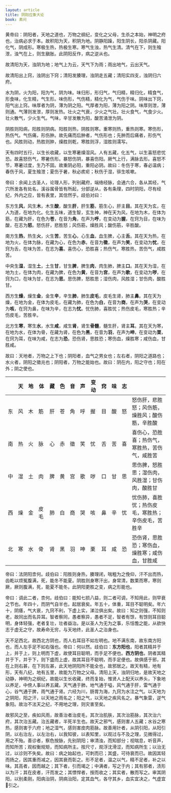 ```yaml
---
layout: article
title: 阴阳应象大论
book: 素问
---
```


黄帝曰：阴阳者，天地之道也，万物之纲纪，变化之父母，生杀之本始，神明之府也，治病必求于本。故积阳为天，积阴为地。阴静阳躁，阳生阴长，阳杀阴藏。阳化气，阴成形。寒极生热，热极生寒。寒气生浊，热气生清。清气在下，则生飱泄，浊气在上，则生䐜胀。此阴阳反作，病之逆从也。

故清阳为天，浊阴为地；地气上为云，天气下为雨；雨出地气，云出天气。

故清阳出上窍，浊阴出下窍；清阳发腠理，浊阴走五藏；清阳实四支，浊阴归六府。

水为阴，火为阳，阳为气，阴为味。味归形，形归气，气归精，精归化，精食气，形食味，化生精，气生形。味伤形，气伤精，精化为气，气伤于味。阴味出下窍，阳气出上窍。味厚者为阴，薄为阴之阳。气厚者为阳，薄为阳之阴。味厚则泄，薄则通。气薄则发泄，厚则发热。壮火之气衰，少火之气壮。壮火食气，气食少火。壮火散气，少火生气。气味，辛甘发散为阳，酸苦涌泄为阴。

阴胜则阳病，阳胜则阴病。阳胜则热，阴胜则寒。重寒则热，重热则寒。寒伤形，热伤气。气伤痛，形伤肿。故先痛而后肿者，气伤形也；先肿而后痛者，形伤气也。风胜则动，热胜则肿，燥胜则乾，寒胜则浮，湿胜则濡写。

天有四时五行，以生长收藏，以生寒暑燥湿风。人有五藏，化五气，以生喜怒悲忧恐。故喜怒伤气，寒暑伤形。暴怒伤阴，暴喜伤阳。厥气上行，满脉去形。喜怒不节，寒暑过度，生乃不固。故重阴必阳，重阳必阴。故曰：冬伤于寒，春必温病；春伤于风，夏生飱泄；夏伤于暑，秋必痎疟；秋伤于湿，徘生咳嗽。

帝曰：余闻上古圣人，论理人形，列别藏府，端络经脉，会通六合，各从其经，气穴所发各有处名，溪谷属骨皆有所起，分部逆从，各有条理，四时阴阳，尽有经纪，外内之应，皆有表里，其信然乎。歧伯对曰：

东方生**风**，风生**木**，木生**酸**，酸生**肝**，肝生**筋**，筋生心，肝主**目**。其在天为玄，在人为道，在地为化。化生五味，道生智，玄生神，神在天为风，在地为木，在体为筋，在藏为肝，在色为**苍**，在音为**角**，在声为**呼**，在变动为**握**，在窍为目，在味为酸，在志为**怒**。怒伤肝，悲胜怒；风伤筋，燥胜风；酸伤筋，辛胜酸。

南方生**热**，热生**火**，火生**苦**，苦生**心**，心生**血**，血生脾，心主**舌**。其在天为热，在地为火，在体为脉，在藏为心，在色为**赤**，在音为**徵**，在声为**笑**，在变动为**忧**，在窍为舌，在味为苦，在志为**喜**。喜伤心，恐胜喜；热伤气，寒胜热，苦伤气，咸胜苦。

中央生**湿**，湿生**土**，土生**甘**，甘生**脾**，脾生**肉**，肉生肺，脾主**口**。其在天为湿，在地为土，在体为肉，在藏为脾，在色为**黄**，在音为**宫**，在声为**歌**，在变动为**哕**，在窍为口，在味为甘，在志为**思**。思伤脾，怒胜思；湿伤肉，风胜湿；甘伤肉，酸胜甘。

西方生**燥**，燥生**金**，金生**辛**，辛生**肺**，肺生**皮毛**，皮毛生肾，肺主**鼻**。其在天为燥，在地为金，在体为皮毛，在藏为肺，在色为**白**，在音为**商**，在声为**哭**，在变动为**咳**，在窍为鼻，在味为辛，在志为**忧**。忧伤肺，喜胜忧；热伤皮毛，寒胜热；辛伤皮毛，苦胜辛。

北方生**寒**，寒生**水**，水生**咸**，咸生**肾**，肾生**骨髓**，髓生肝，肾主**耳**。其在天为寒，在地为水，在体为骨，在藏为肾，在色为**黑**，在音为**羽**，在声为**呻**，在变动为**栗**，在窍为耳，在味为咸，在志为**恐**。恐伤肾，思胜恐；寒伤血，燥胜寒；咸伤血，甘胜咸。

故曰：天地者，万物之上下也；阴阳者，血气之男女也；左右者，阴阳之道路也；水火者，阴阳之徵兆也；阴阳者，万物之能始也。故曰：阴在内，阳之守也；阳在外；阴之使也。

||天|地|体|藏|色|音|声|变动|窍|味|志||
|--|--|--|--|--|--|--|--|--|--|--|--|--|
|东|风|木|筋|肝|苍|角|呼|握|目|酸|怒|怒伤肝，悲胜怒；风伤筋，燥胜风；酸伤筋，辛胜酸|
|南|热|火|脉|心|赤|徵|笑|忧|舌|苦|喜|喜伤心，恐胜喜；热伤气，寒胜热，苦伤气，咸胜苦|
|中|湿|土|肉|脾|黄|宫|歌|哕|口|甘|思|思伤脾，怒胜思；湿伤肉，风胜湿；甘伤肉，酸胜甘|
|西|燥|金|皮毛|肺|白|商|哭|咳|鼻|辛|忧|忧伤肺，喜胜忧；热伤皮毛，寒胜热；辛伤皮毛，苦胜辛|
|北|寒|水|骨|肾|黑|羽|呻|栗|耳|咸|恐|恐伤肾，思胜恐；寒伤血，燥胜寒；咸伤血，甘胜咸|

帝曰：法阴阳柰何。歧伯曰：阳胜则身热，腠理闭，喘粗为之俛仰，汗不出而热，齿乾以烦冤腹满，死，能冬不能夏。阴胜则身寒汗出，身常清，数栗而寒，寒则厥，厥则腹满，死，能夏不能冬。此阴阳更胜之变，病之形能也。

帝曰：调此二者，柰何。歧伯曰：能知七损八益，则二者可调，不知用此，则早衰之节也。年四十，而阴气自半也，起居衰矣。年五十，体重，耳目不聪明矣。年六十，阴痿，气大衰，九窍不利，下虚上实，涕泣俱出矣。故曰：知之则强，不知则老，故同出而名异耳。智者察同，愚者察异，愚者不足，智者有馀，有馀则耳目聪明，身体轻强，老者复壮，壮者益治。是以圣人为无为之事，乐恬憺之能，从欲快志于虚无之守，故寿命无穷，与天地终，此圣人之治身也。

天不足西北，故西北方阴也，而人右耳目不如左明也。地不满东南，故东南方阳也，而人左手足不如右强也。帝曰：何以然。歧伯曰：**东方阳也**，阳者其精并于上，并于上，则上明而下虚，故使耳目聪明，而手足不便也。**西方阴也**，阴者其精并于下，并于下，则下盛而上虚，故其耳目不聪明，而手足便也。故俱感于邪，其在上则右甚，在下则左甚，此天地阴阳所不能全也，故邪居之。故天有精，地有形，天有八纪，地有五里，故能为万物之父母。清阳上天，浊阴归地，是故天地之动静，神明为之纲纪，故能以生长收藏，终而复始，惟贤人上配天以养头，下象地以养足，中傍人事以养五藏。天气通于肺，地气通于嗌，风气通于肝，雷气通于心，谷气通于脾，雨气通于肾。六经为川，肠胃为海，九窍为水注之气。以天地为之阴阳，阳之汗，以天地之雨名之；阳之气，以天地之疾风名之。暴气象雷，逆气象阳。故治不法天之纪，不用地之理，则灾害至矣。

故邪风之至，疾如风雨，故善治者治皮毛，其次治肌肤，其次治筋脉，其次治六府，其次治五藏。治五藏者，半死半生也。故天之邪气，感则害人五藏；水谷之寒热，感则害于六府；地之湿气，感则害皮肉筋脉。故善用针者，从阴引阳，从阳引阴，以右治左，以左治右，以我知彼，以表知里，以观过与不及之理，见微得过，用之不殆。善诊者，察色按脉，先别阴阳；审清浊，而知部分；视喘息，听音声，而知所苦；观权衡规矩，而知病所主。按尺寸，观浮沈滑涩，而知病所生；以治无过，以诊则不失矣。故曰：病之始起也，可刺而已；其盛，可待衰而已。故因其轻而扬之，因其重而减之，因其衰而彰之。形不足者，温之以气，精不足者，补之以味。其高者，因而越之；其下者，引而竭之；中满者，写之于内；其有邪者，渍形以为汗；其在皮者，汗而发之；其慓悍者，按而收之；其实者，散而写之。审其阴阳，以别柔刚，阳病治阴，阴病治阳，定其血气，各守其乡，血实宜决之，气虚宜𤙲引之。

